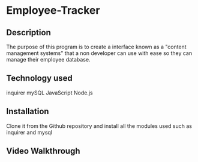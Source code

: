# Employee-Tracker

## Description 

The purpose of this program is to create a interface known as a "content management systems" that a non developer can use with ease so they can manage their employee database.

## Technology used

inquirer
mySQL
JavaScript
Node.js

## Installation

Clone it from the Github repository and install all the modules used such as inquirer and mysql

## Video Walkthrough

